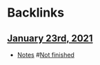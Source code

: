 
# Backlinks
## [January 23rd, 2021](<January 23rd, 2021.md>)
- [Notes](<Notes.md>) #[Not finished](<Not finished.md>)

